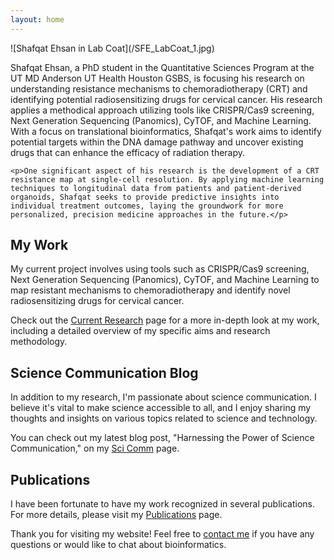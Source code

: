 ```yaml
---
layout: home
---
```


<div class="profile-section">
  ![Shafqat Ehsan in Lab Coat](/SFE_LabCoat_1.jpg)
  <div class="intro-text">
    <p>Shafqat Ehsan, a PhD student in the Quantitative Sciences Program at the UT MD Anderson UT Health Houston GSBS, is focusing his research on understanding resistance mechanisms to chemoradiotherapy (CRT) and identifying potential radiosensitizing drugs for cervical cancer. His research applies a methodical approach utilizing tools like CRISPR/Cas9 screening, Next Generation Sequencing (Panomics), CyTOF, and Machine Learning. With a focus on translational bioinformatics, Shafqat's work aims to identify potential targets within the DNA damage pathway and uncover existing drugs that can enhance the efficacy of radiation therapy.</p>

    <p>One significant aspect of his research is the development of a CRT resistance map at single-cell resolution. By applying machine learning techniques to longitudinal data from patients and patient-derived organoids, Shafqat seeks to provide predictive insights into individual treatment outcomes, laying the groundwork for more personalized, precision medicine approaches in the future.</p>
  </div>
</div>

## My Work

My current project involves using tools such as CRISPR/Cas9 screening, Next Generation Sequencing (Panomics), CyTOF, and Machine Learning to map resistant mechanisms to chemoradiotherapy and identify novel radiosensitizing drugs for cervical cancer. 

Check out the [Current Research](/current-research) page for a more in-depth look at my work, including a detailed overview of my specific aims and research methodology.

## Science Communication Blog

In addition to my research, I'm passionate about science communication. I believe it's vital to make science accessible to all, and I enjoy sharing my thoughts and insights on various topics related to science and technology.

You can check out my latest blog post, "Harnessing the Power of Science Communication," on my [Sci Comm](/sci-comm) page.

## Publications

I have been fortunate to have my work recognized in several publications. For more details, please visit my [Publications](/publications) page.

Thank you for visiting my website! Feel free to [contact me](/contact) if you have any questions or would like to chat about bioinformatics.
